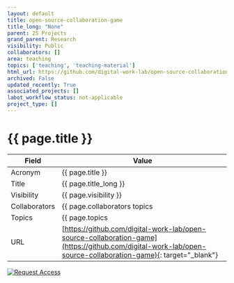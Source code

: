 ```yaml
---
layout: default
title: open-source-collaboration-game
title_long: "None"
parent: 25 Projects
grand_parent: Research
visibility: Public
collaborators: []
area: teaching
topics: ['teaching', 'teaching-material']
html_url: https://github.com/digital-work-lab/open-source-collaboration-game
archived: False
updated_recently: True
associated_projects: []
labot_workflow_status: not-applicable
project_type: []
---
```


# {{ page.title }}

Field               | Value
------------------- | ----------------------------------
Acronym             | {{ page.title }}
Title               | {{ page.title_long }}
Visibility          | {{ page.visibility }}
Collaborators       | {{ page.collaborators topics | join: ", "}}
Topics              | {{ page.topics | join: ", " }}
URL                 | [https://github.com/digital-work-lab/open-source-collaboration-game](https://github.com/digital-work-lab/open-source-collaboration-game){: target="_blank"}

[![Request Access](https://img.shields.io/badge/Request-Access-blue?style=for-the-badge)](https://github.com/digital-work-lab/handbook/issues/new?assignees=geritwagner&labels=access+request&template=request-repo-access.md&title=%5BAccess+Request%5D+Request+for+access+to+repository)

